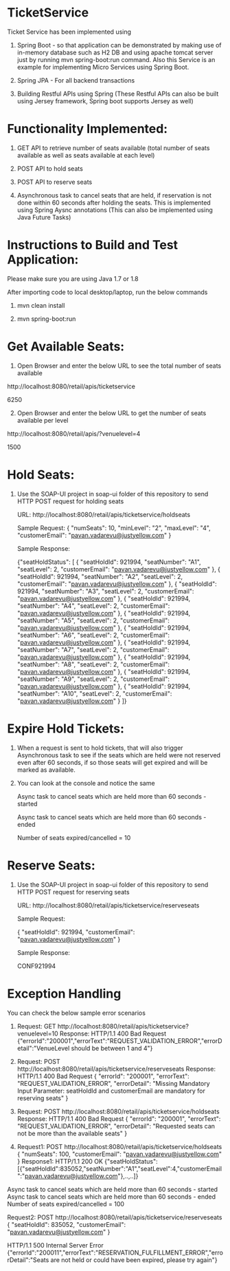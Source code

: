 # TicketService

Ticket Service has been implemented using

1. Spring Boot - so that application can be demonstrated by making use of in-memory database such as H2 DB and using apache tomcat server just by running mvn spring-boot:run command. Also this Service is an example for implementing Micro Services using Spring Boot.

2. Spring JPA - For all backend transactions

3. Building Restful APIs using Spring (These Restful APIs can also be built using Jersey framework, Spring boot supports Jersey as well)

# Functionality Implemented:

1. GET API to retrieve number of seats available (total number of seats available as well as seats available at each level)

2. POST API to hold seats

3. POST API to reserve seats

4. Asynchronous task to cancel seats that are held, if reservation is not done within 60 seconds after holding the seats. This is implemented using Spring Aysnc annotations (This can also be implemented using Java Future Tasks)

# Instructions to Build and Test Application:

Please make sure you are using Java 1.7 or 1.8

After importing code to local desktop/laptop, run the below commands

1. mvn clean install

2. mvn spring-boot:run

# Get Available Seats:

1. Open Browser and enter the below URL to see the total number of seats available

http://localhost:8080/retail/apis/ticketservice

6250

2. Open Browser and enter the below URL to get the number of seats available per level

http://localhost:8080/retail/apis/?venuelevel=4

1500

# Hold Seats:

1. Use the SOAP-UI project in soap-ui folder of this repository to send HTTP POST request for holding seats

   URL: http://localhost:8080/retail/apis/ticketservice/holdseats
   
   Sample Request: 
   {
      "numSeats": 10,
      "minLevel": "2",
      "maxLevel": "4",
      "customerEmail": "pavan.vadarevu@justyellow.com"
   }

   Sample Response:
   
   {"seatHoldStatus": [
      {
      "seatHoldId": 921994,
      "seatNumber": "A1",
      "seatLevel": 2,
      "customerEmail": "pavan.vadarevu@justyellow.com"
   },
      {
      "seatHoldId": 921994,
      "seatNumber": "A2",
      "seatLevel": 2,
      "customerEmail": "pavan.vadarevu@justyellow.com"
   },
      {
      "seatHoldId": 921994,
      "seatNumber": "A3",
      "seatLevel": 2,
      "customerEmail": "pavan.vadarevu@justyellow.com"
   },
      {
      "seatHoldId": 921994,
      "seatNumber": "A4",
      "seatLevel": 2,
      "customerEmail": "pavan.vadarevu@justyellow.com"
   },
      {
      "seatHoldId": 921994,
      "seatNumber": "A5",
      "seatLevel": 2,
      "customerEmail": "pavan.vadarevu@justyellow.com"
   },
      {
      "seatHoldId": 921994,
      "seatNumber": "A6",
      "seatLevel": 2,
      "customerEmail": "pavan.vadarevu@justyellow.com"
   },
      {
      "seatHoldId": 921994,
      "seatNumber": "A7",
      "seatLevel": 2,
      "customerEmail": "pavan.vadarevu@justyellow.com"
   },
      {
      "seatHoldId": 921994,
      "seatNumber": "A8",
      "seatLevel": 2,
      "customerEmail": "pavan.vadarevu@justyellow.com"
   },
      {
      "seatHoldId": 921994,
      "seatNumber": "A9",
      "seatLevel": 2,
      "customerEmail": "pavan.vadarevu@justyellow.com"
   },
      {
      "seatHoldId": 921994,
      "seatNumber": "A10",
      "seatLevel": 2,
      "customerEmail": "pavan.vadarevu@justyellow.com"
   }
]}

# Expire Hold Tickets:

1. When a request is sent to hold tickets, that will also trigger Asynchronous task to see if the seats which are held were not reserved even after 60 seconds, if so those seats will get expired and will be marked as available.

2. You can look at the console and notice the same

   Async task to cancel seats which are held more than 60 seconds - started
   
   Async task to cancel seats which are held more than 60 seconds - ended
   
   Number of seats expired/cancelled = 10

# Reserve Seats:

1. Use the SOAP-UI project in soap-ui folder of this repository to send HTTP POST request for reserving seats

   URL: http://localhost:8080/retail/apis/ticketservice/reserveseats

   Sample Request:
   
   {
     "seatHoldId": 921994,
     "customerEmail": "pavan.vadarevu@justyellow.com"
   }

   Sample Response:
   
   CONF921994
   
# Exception Handling

You can check the below sample error scenarios

1. Request:
   GET http://localhost:8080/retail/apis/ticketservice?venuelevel=10
   Response:
   HTTP/1.1 400 Bad Request
   {"errorId":"200001","errorText":"REQUEST_VALIDATION_ERROR","errorDetail":"VenueLevel should be between 1 and 4"}

2. Request:
   POST http://localhost:8080/retail/apis/ticketservice/reserveseats
   Response:
   HTTP/1.1 400 Bad Request
   {
   "errorId": "200001",
   "errorText": "REQUEST_VALIDATION_ERROR",
   "errorDetail": "Missing Mandatory Input Parameter: seatHoldId and customerEmail are mandatory for reserving seats"
   }

3. Request:
   POST http://localhost:8080/retail/apis/ticketservice/holdseats
   Response:
   HTTP/1.1 400 Bad Request
   {
   "errorId": "200001",
   "errorText": "REQUEST_VALIDATION_ERROR",
   "errorDetail": "Requested seats can not be more than the available seats"
   }

4. Request1:
   POST http://localhost:8080/retail/apis/ticketservice/holdseats
   {
    "numSeats": 100,
    "customerEmail": "pavan.vadarevu@justyellow.com"
   }
   Response1:
   HTTP/1.1 200 OK
   {"seatHoldStatus":[{"seatHoldId":835052,"seatNumber":"A1","seatLevel":4,"customerEmail":"pavan.vadarevu@justyellow.com"},..,..]}

Async task to cancel seats which are held more than 60 seconds - started
Async task to cancel seats which are held more than 60 seconds - ended
Number of seats expired/cancelled = 100

   Request2:
   POST http://localhost:8080/retail/apis/ticketservice/reserveseats
   {
   "seatHoldId": 835052,
   "customerEmail": "pavan.vadarevu@justyellow.com"
   }
   
   HTTP/1.1 500 Internal Server Error
   {"errorId":"200011","errorText":"RESERVATION_FULFILLMENT_ERROR","errorDetail":"Seats are not held or could have been expired, please try again"}
   

